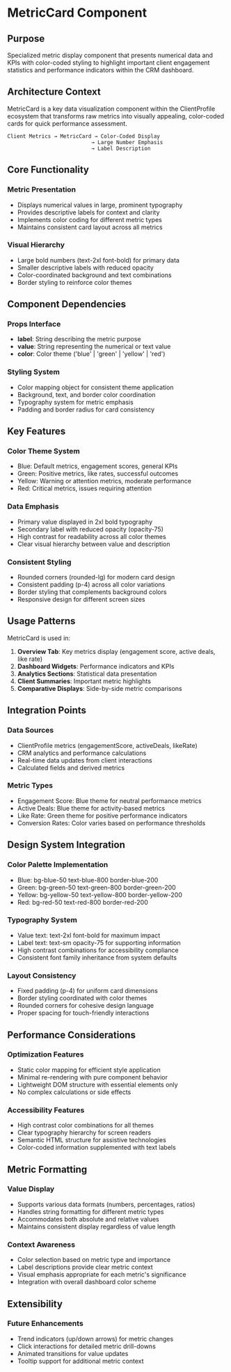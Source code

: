 # MetricCard Component

## Purpose
Specialized metric display component that presents numerical data and KPIs with color-coded styling to highlight important client engagement statistics and performance indicators within the CRM dashboard.

## Architecture Context
MetricCard is a key data visualization component within the ClientProfile ecosystem that transforms raw metrics into visually appealing, color-coded cards for quick performance assessment.

```
Client Metrics → MetricCard → Color-Coded Display
                           → Large Number Emphasis
                           → Label Description
```

## Core Functionality

### Metric Presentation
- Displays numerical values in large, prominent typography
- Provides descriptive labels for context and clarity
- Implements color coding for different metric types
- Maintains consistent card layout across all metrics

### Visual Hierarchy
- Large bold numbers (text-2xl font-bold) for primary data
- Smaller descriptive labels with reduced opacity
- Color-coordinated background and text combinations
- Border styling to reinforce color themes

## Component Dependencies

### Props Interface
- **label**: String describing the metric purpose
- **value**: String representing the numerical or text value
- **color**: Color theme ('blue' | 'green' | 'yellow' | 'red')

### Styling System
- Color mapping object for consistent theme application
- Background, text, and border color coordination
- Typography system for metric emphasis
- Padding and border radius for card consistency

## Key Features

### Color Theme System
- Blue: Default metrics, engagement scores, general KPIs
- Green: Positive metrics, like rates, successful outcomes
- Yellow: Warning or attention metrics, moderate performance
- Red: Critical metrics, issues requiring attention

### Data Emphasis
- Primary value displayed in 2xl bold typography
- Secondary label with reduced opacity (opacity-75)
- High contrast for readability across all color themes
- Clear visual hierarchy between value and description

### Consistent Styling
- Rounded corners (rounded-lg) for modern card design
- Consistent padding (p-4) across all color variations
- Border styling that complements background colors
- Responsive design for different screen sizes

## Usage Patterns

MetricCard is used in:
1. **Overview Tab**: Key metrics display (engagement score, active deals, like rate)
2. **Dashboard Widgets**: Performance indicators and KPIs
3. **Analytics Sections**: Statistical data presentation
4. **Client Summaries**: Important metric highlights
5. **Comparative Displays**: Side-by-side metric comparisons

## Integration Points

### Data Sources
- ClientProfile metrics (engagementScore, activeDeals, likeRate)
- CRM analytics and performance calculations
- Real-time data updates from client interactions
- Calculated fields and derived metrics

### Metric Types
- Engagement Score: Blue theme for neutral performance metrics
- Active Deals: Blue theme for activity-based metrics
- Like Rate: Green theme for positive performance indicators
- Conversion Rates: Color varies based on performance thresholds

## Design System Integration

### Color Palette Implementation
- Blue: bg-blue-50 text-blue-800 border-blue-200
- Green: bg-green-50 text-green-800 border-green-200
- Yellow: bg-yellow-50 text-yellow-800 border-yellow-200
- Red: bg-red-50 text-red-800 border-red-200

### Typography System
- Value text: text-2xl font-bold for maximum impact
- Label text: text-sm opacity-75 for supporting information
- High contrast combinations for accessibility compliance
- Consistent font family inheritance from system defaults

### Layout Consistency
- Fixed padding (p-4) for uniform card dimensions
- Border styling coordinated with color themes
- Rounded corners for cohesive design language
- Proper spacing for touch-friendly interactions

## Performance Considerations

### Optimization Features
- Static color mapping for efficient style application
- Minimal re-rendering with pure component behavior
- Lightweight DOM structure with essential elements only
- No complex calculations or side effects

### Accessibility Features
- High contrast color combinations for all themes
- Clear typography hierarchy for screen readers
- Semantic HTML structure for assistive technologies
- Color-coded information supplemented with text labels

## Metric Formatting

### Value Display
- Supports various data formats (numbers, percentages, ratios)
- Handles string formatting for different metric types
- Accommodates both absolute and relative values
- Maintains consistent display regardless of value length

### Context Awareness
- Color selection based on metric type and importance
- Label descriptions provide clear metric context
- Visual emphasis appropriate for each metric's significance
- Integration with overall dashboard color scheme

## Extensibility

### Future Enhancements
- Trend indicators (up/down arrows) for metric changes
- Click interactions for detailed metric drill-downs
- Animated transitions for value updates
- Tooltip support for additional metric context
